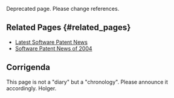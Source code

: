 Deprecated page. Please change references.

## Related Pages {#related_pages}

-   [ Latest Software Patent News](SwpatcninoEn "wikilink")
-   [ Software Patent News of 2004](Swpatcnino04En "wikilink")

## Corrigenda

This page is not a \"diary\" but a \"chronology\". Please announce it
accordingly. Holger.
